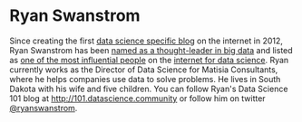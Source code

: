 # Ryan Swanstrom

Since creating the first [data science specific blog](http://101.datascience.community) on the internet in 2012, Ryan Swanstrom has been [named as a thought-leader in big data](https://datascience.berkeley.edu/what-is-big-data/) and listed as [one of the most influential people](http://most-influential-data-science-accounts-on.silk.co/) on the [internet for data science](http://www.kdnuggets.com/2013/01/data-science-top-influencers.html). Ryan currently works as the Director of Data Science for Matisia Consultants, where he helps companies use data to solve problems. He lives in South Dakota with his wife and five children. You can follow Ryan's Data Science 101 blog at http://101.datascience.community or follow him on twitter [@ryanswanstrom](http://twitter.com/ryanswanstrom).
